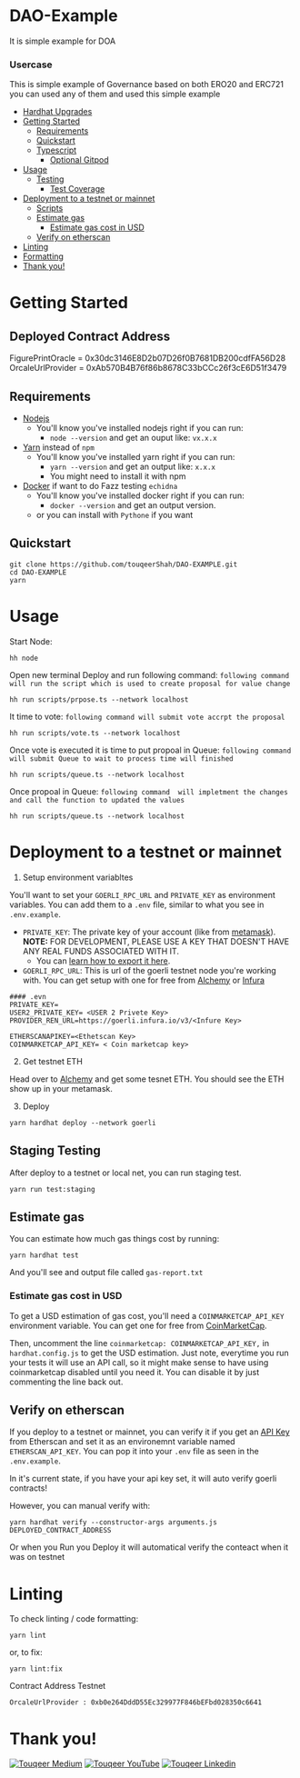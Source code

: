 # DAO-Example

It is simple example for DOA 

### Usercase

This is simple example of Governance based on both ERO20 and ERC721 you can used any of them and used this simple example

- [Hardhat Upgrades](#hardhat-upgrades)
- [Getting Started](#getting-started)
  - [Requirements](#requirements)
  - [Quickstart](#quickstart)
  - [Typescript](#typescript)
    - [Optional Gitpod](#optional-gitpod)
- [Usage](#usage)
  - [Testing](#testing)
    - [Test Coverage](#test-coverage)
- [Deployment to a testnet or mainnet](#deployment-to-a-testnet-or-mainnet)
  - [Scripts](#scripts)
  - [Estimate gas](#estimate-gas)
    - [Estimate gas cost in USD](#estimate-gas-cost-in-usd)
  - [Verify on etherscan](#verify-on-etherscan)
- [Linting](#linting)
- [Formatting](#formatting)
- [Thank you!](#thank-you)

# Getting Started

## Deployed Contract Address
FigurePrintOracle = 0x30dc3146E8D2b07D26f0B7681DB200cdfFA56D28
OrcaleUrlProvider = 0xAb570B4B76f86b8678C33bCCc26f3cE6D51f3479

## Requirements

- [Nodejs](https://nodejs.org/en/)
  - You'll know you've installed nodejs right if you can run:
    - `node --version` and get an ouput like: `vx.x.x`
- [Yarn](https://classic.yarnpkg.com/lang/en/docs/install/) instead of `npm`
  - You'll know you've installed yarn right if you can run:
    - `yarn --version` and get an output like: `x.x.x`
    - You might need to install it with npm
- [Docker](https://docs.docker.com/get-docker/) if want to do Fazz testing `echidna`
  - You'll know you've installed docker right if you can run:
    - `docker --version` and get an output version.
  - or you can install with `Pythone` if you want

## Quickstart

```
git clone https://github.com/touqeerShah/DAO-EXAMPLE.git
cd DAO-EXAMPLE
yarn
```

# Usage

Start Node:
```
hh node
```

Open new terminal Deploy and run following command:
`following command will run the script which is used to create proposal for value change`

```
hh run scripts/prpose.ts --network localhost

```

It time to vote:
`following command will submit vote accrpt the proposal`

```
hh run scripts/vote.ts --network localhost

```

Once vote is executed it is time to put propoal in Queue:
`following command will submit Queue to wait to process time will finished `

```
hh run scripts/queue.ts --network localhost

```


Once propoal in Queue:
`following command  will impletment the changes and call the function to updated the values`

```
hh run scripts/queue.ts --network localhost

```


# Deployment to a testnet or mainnet

1. Setup environment variabltes

You'll want to set your `GOERLI_RPC_URL` and `PRIVATE_KEY` as environment variables. You can add them to a `.env` file, similar to what you see in `.env.example`.

- `PRIVATE_KEY`: The private key of your account (like from [metamask](https://metamask.io/)). **NOTE:** FOR DEVELOPMENT, PLEASE USE A KEY THAT DOESN'T HAVE ANY REAL FUNDS ASSOCIATED WITH IT.
  - You can [learn how to export it here](https://metamask.zendesk.com/hc/en-us/articles/360015289632-How-to-Export-an-Account-Private-Key).
- `GOERLI_RPC_URL`: This is url of the goerli testnet node you're working with. You can get setup with one for free from [Alchemy](https://alchemy.com/?a=673c802981) or [Infura](https://www.infura.io/)

```
#### .evn
PRIVATE_KEY=
USER2_PRIVATE_KEY= <USER 2 Privete Key>
PROVIDER_REN_URL=https://goerli.infura.io/v3/<Infure Key>

ETHERSCANAPIKEY=<Ethetscan Key>
COINMARKETCAP_API_KEY= < Coin marketcap key>
```

2. Get testnet ETH

Head over to [Alchemy](https://goerlifaucet.com/) and get some tesnet ETH. You should see the ETH show up in your metamask.

3. Deploy

```
yarn hardhat deploy --network goerli
```

## Staging Testing

After deploy to a testnet or local net, you can run staging test.

```
yarn run test:staging
```

## Estimate gas

You can estimate how much gas things cost by running:

```
yarn hardhat test
```

And you'll see and output file called `gas-report.txt`

### Estimate gas cost in USD

To get a USD estimation of gas cost, you'll need a `COINMARKETCAP_API_KEY` environment variable. You can get one for free from [CoinMarketCap](https://pro.coinmarketcap.com/signup).

Then, uncomment the line `coinmarketcap: COINMARKETCAP_API_KEY,` in `hardhat.config.js` to get the USD estimation. Just note, everytime you run your tests it will use an API call, so it might make sense to have using coinmarketcap disabled until you need it. You can disable it by just commenting the line back out.

## Verify on etherscan

If you deploy to a testnet or mainnet, you can verify it if you get an [API Key](https://etherscan.io/myapikey) from Etherscan and set it as an environemnt variable named `ETHERSCAN_API_KEY`. You can pop it into your `.env` file as seen in the `.env.example`.

In it's current state, if you have your api key set, it will auto verify goerli contracts!

However, you can manual verify with:

```
yarn hardhat verify --constructor-args arguments.js DEPLOYED_CONTRACT_ADDRESS
```

Or when you Run you Deploy it will automatical verify the conteact when it was on testnet

# Linting

To check linting / code formatting:

```
yarn lint
```

or, to fix:

```
yarn lint:fix
```

Contract Address Testnet
```
OrcaleUrlProvider : 0xb0e264DddD55Ec329977F846bEFbd028350c6641
```

# Thank you!

[![Touqeer Medium](https://img.shields.io/badge/Medium-000000?style=for-the-badge&logo=medium&logoColor=white)](https://medium.com/@touqeershah32)
[![Touqeer YouTube](https://img.shields.io/badge/YouTube-FF0000?style=for-the-badge&logo=youtube&logoColor=white)](https://www.youtube.com/channel/UC3oUDpfMOBefugPp4GADyUQ)
[![Touqeer Linkedin](https://img.shields.io/badge/LinkedIn-0077B5?style=for-the-badge&logo=linkedin&logoColor=white)](https://www.linkedin.com/in/touqeer-shah/)
